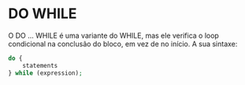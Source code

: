 # DO WHILE

O DO ... WHILE é uma variante do WHILE, mas ele verifica o loop condicional na conclusão do bloco, em vez de no início.
A sua sintaxe:
```php
do {
    statements
} while (expression);
```
